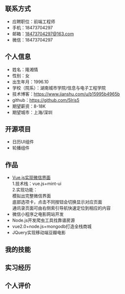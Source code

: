 ## 联系方式
* 应聘职位：前端工程师
* 手机：18473704297
* 邮箱：18473704297@163.com
* 微信：18473704297
## 个人信息
* 姓名：隆湘情
* 性别：女
* 出生年月：1996.10
* 学校（院系）：湖南城市学院/信息与电子工程学院
* 技术博客：https://www.jianshu.com/u/b15995b4965b
* github：https://github.com/5Iris5
* 期望薪资：8-18K
* 期望城市：上海/深圳
## 开源项目
* 日历UI组件
* 轮播组件
## 作品
* [Vue.js实现微信界面](https://5iris5.github.io/WeChat/wechat.html)<br>
1.技术栈：vue.js+mint-ui<br>
2.实现功能：<br>
  模拟出完整微信界面<br>
  底部选项卡，点击不同按钮会切换显示对应页面<br>
  通讯录页面可由右侧索引导航快速定位到相应的内容<br>
* 微信小程序之电影网站开发
* Node.js开发爬虫工具找靠谱房源
* vue2.0+node.js+mongodb打造全栈商城
* JQuery实现移动端豆瓣电影
## 我的技能
## 实习经历
## 个人评价
